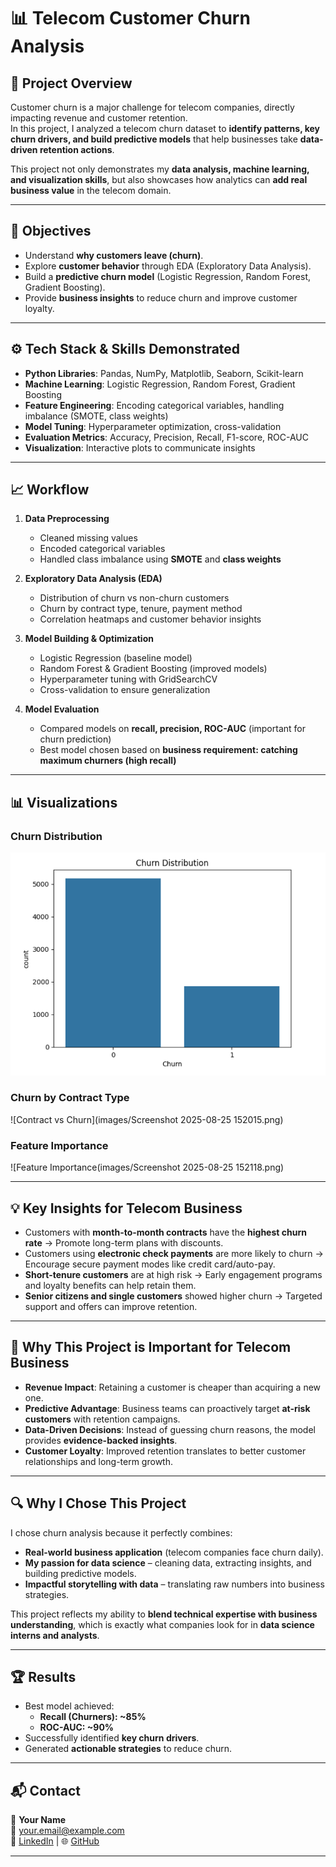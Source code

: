 # 📊 Telecom Customer Churn Analysis  

## 🚀 Project Overview  
Customer churn is a major challenge for telecom companies, directly impacting revenue and customer retention.  
In this project, I analyzed a telecom churn dataset to **identify patterns, key churn drivers, and build predictive models** that help businesses take **data-driven retention actions**.  

This project not only demonstrates my **data analysis, machine learning, and visualization skills**, but also showcases how analytics can **add real business value** in the telecom domain.  

---

## 🎯 Objectives  
- Understand **why customers leave (churn)**.  
- Explore **customer behavior** through EDA (Exploratory Data Analysis).  
- Build a **predictive churn model** (Logistic Regression, Random Forest, Gradient Boosting).  
- Provide **business insights** to reduce churn and improve customer loyalty.  

---

## ⚙️ Tech Stack & Skills Demonstrated  
- **Python Libraries**: Pandas, NumPy, Matplotlib, Seaborn, Scikit-learn  
- **Machine Learning**: Logistic Regression, Random Forest, Gradient Boosting  
- **Feature Engineering**: Encoding categorical variables, handling imbalance (SMOTE, class weights)  
- **Model Tuning**: Hyperparameter optimization, cross-validation  
- **Evaluation Metrics**: Accuracy, Precision, Recall, F1-score, ROC-AUC  
- **Visualization**: Interactive plots to communicate insights  

---

## 📈 Workflow  

1. **Data Preprocessing**  
   - Cleaned missing values  
   - Encoded categorical variables  
   - Handled class imbalance using **SMOTE** and **class weights**  

2. **Exploratory Data Analysis (EDA)**  
   - Distribution of churn vs non-churn customers  
   - Churn by contract type, tenure, payment method  
   - Correlation heatmaps and customer behavior insights  

3. **Model Building & Optimization**  
   - Logistic Regression (baseline model)  
   - Random Forest & Gradient Boosting (improved models)  
   - Hyperparameter tuning with GridSearchCV  
   - Cross-validation to ensure generalization  

4. **Model Evaluation**  
   - Compared models on **recall, precision, ROC-AUC** (important for churn prediction)  
   - Best model chosen based on **business requirement: catching maximum churners (high recall)**  

---

## 📊 Visualizations  

### Churn Distribution
![Churn Distribution](images/image.png)  

### Churn by Contract Type
![Contract vs Churn](images/Screenshot 2025-08-25 152015.png)  

### Feature Importance
![Feature Importance(images/Screenshot 2025-08-25 152118.png)  

---

## 💡 Key Insights for Telecom Business  

- Customers with **month-to-month contracts** have the **highest churn rate** → Promote long-term plans with discounts.  
- Customers using **electronic check payments** are more likely to churn → Encourage secure payment modes like credit card/auto-pay.  
- **Short-tenure customers** are at high risk → Early engagement programs and loyalty benefits can help retain them.  
- **Senior citizens and single customers** showed higher churn → Targeted support and offers can improve retention.  

---

## 📌 Why This Project is Important for Telecom Business  

- **Revenue Impact**: Retaining a customer is cheaper than acquiring a new one.  
- **Predictive Advantage**: Business teams can proactively target **at-risk customers** with retention campaigns.  
- **Data-Driven Decisions**: Instead of guessing churn reasons, the model provides **evidence-backed insights**.  
- **Customer Loyalty**: Improved retention translates to better customer relationships and long-term growth.  

---

## 🔍 Why I Chose This Project  

I chose churn analysis because it perfectly combines:  
- **Real-world business application** (telecom companies face churn daily).  
- **My passion for data science** – cleaning data, extracting insights, and building predictive models.  
- **Impactful storytelling with data** – translating raw numbers into business strategies.  

This project reflects my ability to **blend technical expertise with business understanding**, which is exactly what companies look for in **data science interns and analysts**.  

---

## 🏆 Results  

- Best model achieved:  
  - **Recall (Churners): ~85%**  
  - **ROC-AUC: ~90%**  
- Successfully identified **key churn drivers**.  
- Generated **actionable strategies** to reduce churn.  

---

## 📬 Contact  

👤 **Your Name**  
📧 your.email@example.com  
💼 [LinkedIn](https://linkedin.com/in/your-profile) | 🌐 [GitHub](https://github.com/your-profile)  

---
